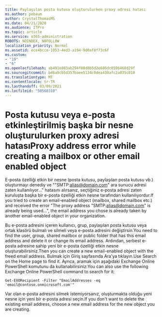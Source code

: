 ```yaml
---
title: Paylaşılan posta kutusu oluşturulurken proxy adresi hatası
ms.author: pebaum
author: CrystalThomasMS
ms.date: 04/21/2020
ms.audience: ITPro
ms.topic: article
ms.service: o365-administration
ROBOTS: NOINDEX, NOFOLLOW
localization_priority: Normal
ms.assetid: ece4bcce-1053-4ed3-a194-9d0af8f73c6f
ms.custom:
- "19"
- "6"
ms.openlocfilehash: ab491e883ab294f08d0b5d2e686dc059b468d29f
ms.sourcegitcommit: bd6a9cb5d357baee5134c0dea430afc2a035c810
ms.translationtype: MT
ms.contentlocale: tr-TR
ms.lasthandoff: 03/09/2021
ms.locfileid: "50568310"
---
```

# <a name="proxy-address-error-while-creating-a-mailbox-or-other-email-enabled-object"></a><span data-ttu-id="b72ec-102">Posta kutusu veya e-posta etkinleştirilmiş başka bir nesne oluşturulurken proxy adresi hatası</span><span class="sxs-lookup"><span data-stu-id="b72ec-102">Proxy address error while creating a mailbox or other email enabled object</span></span>

<span data-ttu-id="b72ec-103">E-posta özelliği etkin bir nesne (posta kutusu, paylaşılan posta kutusu vb.) oluşturmayı denediy ve ""SMTP:alias@domain.com" ara sunucu adresi zaten kullanılıyor..." hatasını alırsanız, seçtiğiniz e-posta adresi zaten kuruluşta başka bir e-posta özelliği etkin nesne tarafından kullanılıyordur.</span><span class="sxs-lookup"><span data-stu-id="b72ec-103">If you tried to create an email-enabled object (mailbox, shared mailbox etc.) and received the error "The proxy address "SMTP:alias@domain.com" is already being used…", the email address you chose is already taken by another email-enabled object in your organization.</span></span>
  
<span data-ttu-id="b72ec-104">Bu e-posta adresini içeren kullanıcı, grup, paylaşılan posta kutusu veya ortak klasörü bulmalı ve silmeli veya e-posta adresini değiştirsin.</span><span class="sxs-lookup"><span data-stu-id="b72ec-104">You need to find the user, group, shared mailbox or public folder that has this email address and delete it or change its email address.</span></span> <span data-ttu-id="b72ec-105">Ardından, serbest e-posta adresine sahip yeni bir e-posta özelliği etkin nesne oluşturabilirsiniz.</span><span class="sxs-lookup"><span data-stu-id="b72ec-105">Then you can create a new email-enabled object with the freed email address.</span></span> <span data-ttu-id="b72ec-106">Bulmak için Giriş sayfasında Ara'ya tıklayın.</span><span class="sxs-lookup"><span data-stu-id="b72ec-106">Use Search on the Home page to find it.</span></span> <span data-ttu-id="b72ec-107">Ayrıca, aramak için aşağıdaki Exchange Online PowerShell komutunu da kullanabilirsiniz:</span><span class="sxs-lookup"><span data-stu-id="b72ec-107">You can also use the following Exchange Online PowerShell command to search for it:</span></span>

`
    Get-EXORecipient -Filter "EmailAddresses -eq 'email@contoso.onmicrosoft.com'"
`
  
<span data-ttu-id="b72ec-108">Var olan e-posta adresini silmek istemiyorsanız, oluşturmakta olduğu yeni nesne için yeni bir e-posta adresi seçin.</span><span class="sxs-lookup"><span data-stu-id="b72ec-108">If you don't want to delete the existing email address, choose a new email address for the new object you are creating.</span></span>
  